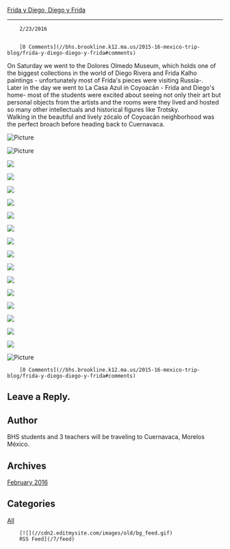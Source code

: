 [Frida y Diego, Diego y Frida](//bhs.brookline.k12.ma.us/2015-16-mexico-trip-blog/frida-y-diego-diego-y-frida)

			
-------------------------------------------------------------------------------------------------------------------

		2/23/2016
	

		[0 Comments](//bhs.brookline.k12.ma.us/2015-16-mexico-trip-blog/frida-y-diego-diego-y-frida#comments)
	

On Saturday we went to the Dolores Olmedo Museum, which holds one of the biggest collections in the world of Diego Rivera and Frida Kalho paintings - unfortunately most of Frida's pieces were visiting Russia-.   
Later in the day we went to La Casa Azul in Coyoacán - Frida and Diego's home- most of the students were excited about seeing not only their art but personal objects from the artists and the rooms were they lived and hosted so many other intellectuals and historical figures like Trotsky.  
Walking in the beautiful and lively zócalo of Coyoacán neighborhood was the perfect broach before heading back to Cuernavaca.  

 ![Picture](/uploads/8/0/1/5/801512/519115_orig.jpg)

 ![Picture](/uploads/8/0/1/5/801512/1289581_orig.jpg)

[![](/uploads/8/0/1/5/801512/5774358.jpg)](/uploads/8/0/1/5/801512/5774358_orig.jpg)

[![](/uploads/8/0/1/5/801512/9353060.jpg)](/uploads/8/0/1/5/801512/9353060_orig.jpg)

[![](/uploads/8/0/1/5/801512/8988767.jpg)](/uploads/8/0/1/5/801512/8988767_orig.jpg)

[![](/uploads/8/0/1/5/801512/8612743.jpg)](/uploads/8/0/1/5/801512/8612743_orig.jpg)

[![](/uploads/8/0/1/5/801512/4365463.jpg)](/uploads/8/0/1/5/801512/4365463_orig.jpg)

[![](/uploads/8/0/1/5/801512/8895752.jpg)](/uploads/8/0/1/5/801512/8895752_orig.jpg)

[![](/uploads/8/0/1/5/801512/1762686.jpg)](/uploads/8/0/1/5/801512/1762686_orig.jpg)

[![](/uploads/8/0/1/5/801512/3778697.jpg)](/uploads/8/0/1/5/801512/3778697_orig.jpg)

[![](/uploads/8/0/1/5/801512/320180.jpg)](/uploads/8/0/1/5/801512/320180_orig.jpg)

[![](/uploads/8/0/1/5/801512/2237864.jpg)](/uploads/8/0/1/5/801512/2237864_orig.jpg)

[![](/uploads/8/0/1/5/801512/2187997.jpg)](/uploads/8/0/1/5/801512/2187997_orig.jpg)

[![](/uploads/8/0/1/5/801512/8396857.jpg)](/uploads/8/0/1/5/801512/8396857_orig.jpg)

[![](/uploads/8/0/1/5/801512/7077612.jpg)](/uploads/8/0/1/5/801512/7077612_orig.jpg)

[![](/uploads/8/0/1/5/801512/9532701.jpg)](/uploads/8/0/1/5/801512/9532701_orig.jpg)

[![](/uploads/8/0/1/5/801512/3772289.jpg)](/uploads/8/0/1/5/801512/3772289_orig.jpg)

 ![Picture](/uploads/8/0/1/5/801512/9345335_orig.jpg)

		[0 Comments](//bhs.brookline.k12.ma.us/2015-16-mexico-trip-blog/frida-y-diego-diego-y-frida#comments)
	

  
  
  

Leave a Reply.
--------------

Author
------

BHS students and 3 teachers will be traveling to Cuernavaca, Morelos México.

Archives
--------

[February 2016](/2015-16-mexico-trip-blog/archives/02-2016)
		  

Categories
----------

[All](/2015-16-mexico-trip-blog/category/all)
	  

	
		[![](//cdn2.editmysite.com/images/old/bg_feed.gif)
		RSS Feed](/7/feed)